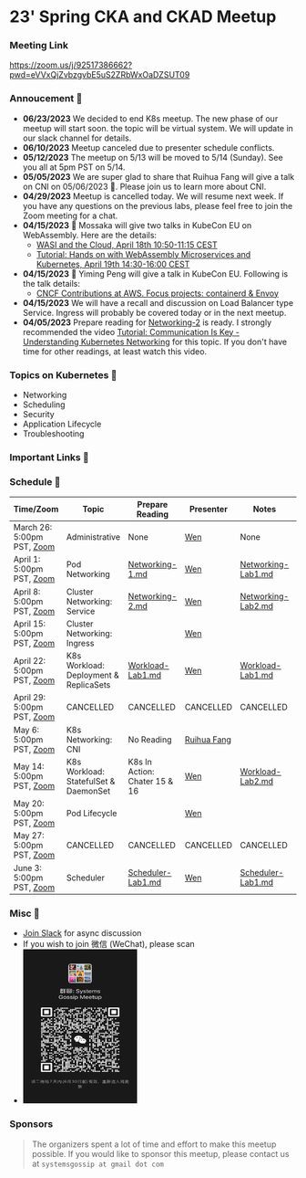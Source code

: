 # 23' Spring CKA and CKAD Meetup

### Meeting Link

https://zoom.us/j/92517386662?pwd=eVVxQjZvbzgvbE5uS2ZRbWxOaDZSUT09

### Annoucement 📢

- **06/23/2023** We decided to end K8s meetup. The new phase of our meetup will start soon. the topic will be virtual system. We will update in our slack channel for details.
- **06/10/2023** Meetup canceled due to presenter schedule conflicts.
- **05/12/2023** The meetup on 5/13 will be moved to 5/14 (Sunday). See you all at 5pm PST on 5/14.
- **05/05/2023** We are super glad to share that Ruihua Fang will give a talk on CNI on 05/06/2023 :calendar:. Please join us to learn more about CNI.
- **04/29/2023** Meetup is cancelled today. We will resume next week. If you have any questions on the previous labs, please feel free to join the Zoom meeting for a chat.
- **04/15/2023** :loudspeaker: Mossaka will give two talks in KubeCon EU on WebAssembly. Here are the details:
  - [WASI and the Cloud, April 18th 10:50-11:15 CEST](https://sched.co/1Jngf)
  - [Tutorial: Hands on with WebAssembly Microservices and Kubernetes, April 19th 14:30-16:00 CEST](https://sched.co/1HyXh)
- **04/15/2023** :loudspeaker: Yiming Peng will give a talk in KubeCon EU. Following is the talk details:
  - [CNCF Contributions at AWS. Focus projects: containerd & Envoy](https://www.linkedin.com/posts/pengyiming_aws-kubecon-cloudnativecon-activity-7049506752223997952-rgez?utm_source=share&utm_medium=member_ios)
- **04/15/2023** We will have a recall and discussion on Load Balancer type Service. Ingress will probably be covered today or in the next meetup.
- **04/05/2023** Prepare reading for [Networking-2](./prep_reading/Networking-2.md) is ready. I strongly recommended the video [Tutorial: Communication Is Key - Understanding Kubernetes Networking](https://youtu.be/InZVNuKY5GY) for this topic. If you don't have time for other readings, at least watch this video.

### Topics on Kubernetes 🥂

- Networking
- Scheduling
- Security
- Application Lifecycle
- Troubleshooting

### Important Links 🔗

### Schedule 📆

| Time/Zoom                                                                                        | Topic                                  | Prepare Reading                                                                                        | Presenter                   | Notes                                                        | Recording                                 |
| ------------------------------------------------------------------------------------------------ | -------------------------------------- | ------------------------------------------------------------------------------------------------------ | --------------------------- | ------------------------------------------------------------ | ----------------------------------------- |
| March 26: 5:00pm PST, [Zoom](https://zoom.us/j/92517386662?pwd=eVVxQjZvbzgvbE5uS2ZRbWxOaDZSUT09) | Administrative                         | None                                                                                                   | [Wen](linwen1991@gmail.com) | None                                                         | None                                      |
| April 1: 5:00pm PST, [Zoom](https://zoom.us/j/92517386662?pwd=eVVxQjZvbzgvbE5uS2ZRbWxOaDZSUT09)  | Pod Networking                         | [Networking-1.md](https://github.com/splvm/spring_cka_d_meetup/blob/main/prep_reading/Networking-1.md) | [Wen](linwen1991@gmail.com) | [Networking-Lab1.md](./labs/networking-1/Network-Lab1.md)    | NO Recording                              |
| April 8: 5:00pm PST, [Zoom](https://zoom.us/j/92517386662?pwd=eVVxQjZvbzgvbE5uS2ZRbWxOaDZSUT09)  | Cluster Networking: Service            | [Networking-2.md](./prep_reading/Networking-2.md)                                                      | [Wen](linwen1991@gmail.com) | [Networking-Lab2.md](./labs/networking-2/Networking-Lab2.md) | [Recording](https://youtu.be/-Pps3bqZl3I) |
| April 15: 5:00pm PST, [Zoom](https://zoom.us/j/92517386662?pwd=eVVxQjZvbzgvbE5uS2ZRbWxOaDZSUT09) | Cluster Networking: Ingress            |                                                                                                        | [Wen](linwen1991@gmail.com) |                                                              | [Recording](https://youtu.be/Fi35JPS1aMU) |
| April 22: 5:00pm PST, [Zoom](https://zoom.us/j/92517386662?pwd=eVVxQjZvbzgvbE5uS2ZRbWxOaDZSUT09) | K8s Workload: Deployment & ReplicaSets | [Workload-Lab1.md](./labs/workload-1/Workload-Lab1.md)                                                 | [Wen](linwen1991@gmail.com) | [Workload-Lab1.md](./labs/workload-1/Workload-Lab1.md)       | [Recording](https://youtu.be/JZ1Yu0KwySU) |
| April 29: 5:00pm PST, [Zoom](https://zoom.us/j/92517386662?pwd=eVVxQjZvbzgvbE5uS2ZRbWxOaDZSUT09) | CANCELLED                              | CANCELLED                                                                                              | CANCELLED                   | CANCELLED                                                    | CANCELLED                                 |
| May 6: 5:00pm PST, [Zoom](https://zoom.us/j/92517386662?pwd=eVVxQjZvbzgvbE5uS2ZRbWxOaDZSUT09)    | K8s Networking: CNI                    | No Reading                                                                                             | [Ruihua Fang]()             |                                                              | [Recording](https://youtu.be/gy0HPqCN4cg) |
| May 14: 5:00pm PST, [Zoom](https://zoom.us/j/92517386662?pwd=eVVxQjZvbzgvbE5uS2ZRbWxOaDZSUT09)   | K8s Workload: StatefulSet & DaemonSet  | K8s In Action: Chater 15 & 16                                                                          | [Wen](linwen1991@gmail.com) | [Workload-Lab2.md](./labs/workload-2/Workload-Lab2.md)       | [Recording](https://youtu.be/HdblRHUuS2Y) |
| May 20: 5:00pm PST, [Zoom](https://zoom.us/j/92517386662?pwd=eVVxQjZvbzgvbE5uS2ZRbWxOaDZSUT09)   | Pod Lifecycle                          |                                                                                                        | [Wen](linwen1991@gmail.com) |                                                              | [Recording](https://youtu.be/Vj1Vv19gXu0) |
| May 27: 5:00pm PST, [Zoom](https://zoom.us/j/92517386662?pwd=eVVxQjZvbzgvbE5uS2ZRbWxOaDZSUT09)   | CANCELLED                              | CANCELLED                                                                                              | CANCELLED                   | CANCELLED                                                    | CANCELLED                                 |
| June 3: 5:00pm PST, [Zoom](https://zoom.us/j/92517386662?pwd=eVVxQjZvbzgvbE5uS2ZRbWxOaDZSUT09)   | Scheduler                              | [Scheduler-Lab1.md](./labs/scheduler-1/Scheduler-Lab-1.md)                                             | [Wen](linwen1991@gmail.com) | [Scheduler-Lab1.md](./labs/scheduler-1/Scheduler-Lab-1.md)   | No Recording                              |

### Misc 📝

- [Join Slack](https://join.slack.com/t/splvm/shared_invite/zt-11c7tkyoy-gNOtZWwSZsE2UFOtXBw2Wg) for async discussion
- If you wish to join 微信 (WeChat), please scan
- <img style="width: 200px; height: 270px" src="assets/WeChat-06-30.jpg">

### Sponsors

> The organizers spent a lot of time and effort to make this meetup possible. If you would like to sponsor this meetup, please contact us at `systemsgossip at gmail dot com`
